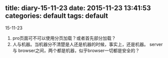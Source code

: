 title: diary-15-11-23
date: 2015-11-23 13:41:53
categories: default
tags: default
---

15-11-23
<!-- more -->

1. pro页面可不可以使用分页加载？或者首先部分加载？
2. 人与机器。当机器分不清楚是人还是机器的时候，事实上，还是机器。
   server 与 browser之间，两个都是机器，似乎browser一切都是安全的？
   
